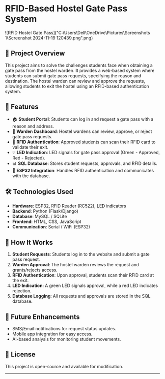 # RFID-Based Hostel Gate Pass System
![RFID Hostel Gate Pass]("C:\Users\Dell\OneDrive\Pictures\Screenshots 1\Screenshot 2024-11-19 120439.png".png)



## 📌 Project Overview
This project aims to solve the challenges students face when obtaining a gate pass from the hostel warden. It provides a web-based system where students can submit gate pass requests, specifying the reason and destination. The hostel warden can review and approve the requests, allowing students to exit the hostel using an RFID-based authentication system.

## 🚀 Features
- 🏠 **Student Portal**: Students can log in and request a gate pass with a reason and address.
- 🎫 **Warden Dashboard**: Hostel wardens can review, approve, or reject gate pass requests.
- 📡 **RFID Authentication**: Approved students can scan their RFID card to validate their exit.
- 💡 **LED Indication**: LED signals for gate pass approval (Green - Approved, Red - Rejected).
- 📊 **SQL Database**: Stores student requests, approvals, and RFID details.
- 🔗 **ESP32 Integration**: Handles RFID authentication and communicates with the database.

## 🛠️ Technologies Used
- **Hardware**: ESP32, RFID Reader (RC522), LED indicators
- **Backend**: Python (Flask/Django)
- **Database**: MySQL / SQLite
- **Frontend**: HTML, CSS, JavaScript
- **Communication**: Serial / WiFi (ESP32)

## 🔧 How It Works
1. **Student Requests**: Students log in to the website and submit a gate pass request.
2. **Warden Approval**: The hostel warden reviews the request and grants/rejects access.
3. **RFID Authentication**: Upon approval, students scan their RFID card at the exit.
4. **LED Indication**: A green LED signals approval, while a red LED indicates rejection.
5. **Database Logging**: All requests and approvals are stored in the SQL database.

## 📌 Future Enhancements
- SMS/Email notifications for request status updates.
- Mobile app integration for easy access.
- AI-based analysis for monitoring student movements.

## 📄 License
This project is open-source and available for modification.

---

